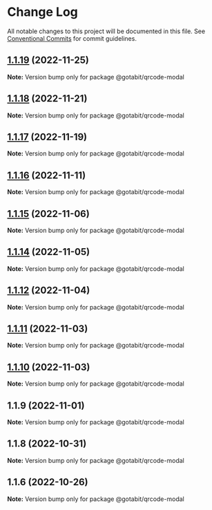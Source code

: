 # Change Log

All notable changes to this project will be documented in this file.
See [Conventional Commits](https://conventionalcommits.org) for commit guidelines.

## [1.1.19](https://github.com/hjcore/sdk-ts/compare/@gotabit/qrcode-modal@1.1.18...@gotabit/qrcode-modal@1.1.19) (2022-11-25)

**Note:** Version bump only for package @gotabit/qrcode-modal

## [1.1.18](https://github.com/hjcore/sdk-ts/compare/@gotabit/qrcode-modal@1.1.17...@gotabit/qrcode-modal@1.1.18) (2022-11-21)

**Note:** Version bump only for package @gotabit/qrcode-modal

## [1.1.17](https://github.com/hjcore/sdk-ts/compare/@gotabit/qrcode-modal@1.1.16...@gotabit/qrcode-modal@1.1.17) (2022-11-19)

**Note:** Version bump only for package @gotabit/qrcode-modal

## [1.1.16](https://github.com/hjcore/sdk-ts/compare/@gotabit/qrcode-modal@1.1.15...@gotabit/qrcode-modal@1.1.16) (2022-11-11)

**Note:** Version bump only for package @gotabit/qrcode-modal

## [1.1.15](https://github.com/hjcore/sdk-ts/compare/@gotabit/qrcode-modal@1.1.14...@gotabit/qrcode-modal@1.1.15) (2022-11-06)

**Note:** Version bump only for package @gotabit/qrcode-modal

## [1.1.14](https://github.com/hjcore/sdk-ts/compare/@gotabit/qrcode-modal@1.1.12...@gotabit/qrcode-modal@1.1.14) (2022-11-05)

**Note:** Version bump only for package @gotabit/qrcode-modal

## [1.1.12](https://github.com/hjcore/sdk-ts/compare/@gotabit/qrcode-modal@1.1.11...@gotabit/qrcode-modal@1.1.12) (2022-11-04)

**Note:** Version bump only for package @gotabit/qrcode-modal

## [1.1.11](https://github.com/hjcore/sdk-ts/compare/@gotabit/qrcode-modal@1.1.10...@gotabit/qrcode-modal@1.1.11) (2022-11-03)

**Note:** Version bump only for package @gotabit/qrcode-modal

## [1.1.10](https://github.com/hjcore/sdk-ts/compare/@gotabit/qrcode-modal@1.1.9...@gotabit/qrcode-modal@1.1.10) (2022-11-03)

**Note:** Version bump only for package @gotabit/qrcode-modal

## 1.1.9 (2022-11-01)

**Note:** Version bump only for package @gotabit/qrcode-modal

## 1.1.8 (2022-10-31)

**Note:** Version bump only for package @gotabit/qrcode-modal

## 1.1.6 (2022-10-26)

**Note:** Version bump only for package @gotabit/qrcode-modal
